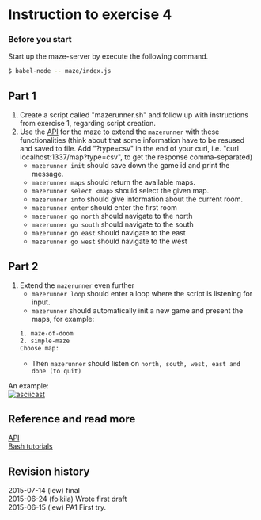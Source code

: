 Instruction to exercise 4
==============================

### Before you start

Start up the maze-server by execute the following command.

```bash
$ babel-node -- maze/index.js
```

## Part 1

1. Create a script called "mazerunner.sh" and follow up with instructions from exercise 1, regarding script creation.
2. Use the [API](https://github.com/mosbth/linux/blob/master/example/nodejs/maze/api.md) for the maze to extend the `mazerunner` with these functionalities (think about that some information have to be resused and saved to file. Add "?type=csv" in the end of your curl, i.e. "curl localhost:1337/map?type=csv", to get the response comma-separated)  
   * `mazerunner init` should save down the game id and print the message.
   * `mazerunner maps` should return the available maps.
   * `mazerunner select <map>` should select the given map.
   * `mazerunner info` should give information about the current room.
   * `mazerunner enter` should enter the first room
   * `mazerunner go north` should navigate to the north
   * `mazerunner go south` should navigate to the south
   * `mazerunner go east` should navigate to the east
   * `mazerunner go west` should navigate to the west

## Part 2
1. Extend the `mazerunner` even further
    * `mazerunner loop` should enter a loop where the script is listening for input.
    * `mazerunner` should automatically init a new game and present the maps, for example:  
    ```sh
    1. maze-of-doom  
    2. simple-maze  
    Choose map:  
    ```  
    * Then `mazerunner` should listen on `north, south, west, east and done (to quit)`

An example:  
[![asciicast](https://asciinema.org/a/3xjuwwl35cq81gj7244eqfrqj.png)](https://asciinema.org/a/3xjuwwl35cq81gj7244eqfrqj)  



Reference and read more
------------------------------
[API](https://github.com/mosbth/linux/blob/master/example/nodejs/maze/api.md)  
[Bash tutorials](https://github.com/mosbth/linux/tree/master/tutorial/bash)

Revision history
------------------------------
2015-07-14 (lew) final  
2015-06-24 (foikila) Wrote first draft  
2015-06-15 (lew) PA1 First try.
